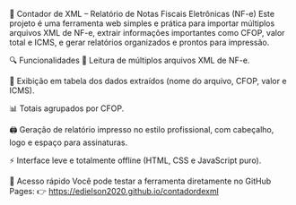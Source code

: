 📄 Contador de XML – Relatório de Notas Fiscais Eletrônicas (NF-e)
Este projeto é uma ferramenta web simples e prática para importar múltiplos arquivos XML de NF-e, extrair informações importantes como CFOP, valor total e ICMS, e gerar relatórios organizados e prontos para impressão.

🔍 Funcionalidades
📁 Leitura de múltiplos arquivos XML de NF-e.

🧾 Exibição em tabela dos dados extraídos (nome do arquivo, CFOP, valor e ICMS).

📊 Totais agrupados por CFOP.

🖨️ Geração de relatório impresso no estilo profissional, com cabeçalho, logo e espaço para assinaturas.

⚡ Interface leve e totalmente offline (HTML, CSS e JavaScript puro).

📌 Acesso rápido
Você pode testar a ferramenta diretamente no GitHub Pages:
👉 https://edielson2020.github.io/contadordexml
